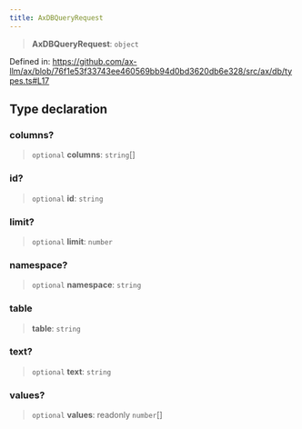```yaml
---
title: AxDBQueryRequest
---
```


> **AxDBQueryRequest**: `object`

Defined in: https://github.com/ax-llm/ax/blob/76f1e53f33743ee460569bb94d0bd3620db6e328/src/ax/db/types.ts#L17

## Type declaration

<a id="columns"></a>

### columns?

> `optional` **columns**: `string`[]

<a id="id"></a>

### id?

> `optional` **id**: `string`

<a id="limit"></a>

### limit?

> `optional` **limit**: `number`

<a id="namespace"></a>

### namespace?

> `optional` **namespace**: `string`

<a id="table"></a>

### table

> **table**: `string`

<a id="text"></a>

### text?

> `optional` **text**: `string`

<a id="values"></a>

### values?

> `optional` **values**: readonly `number`[]
